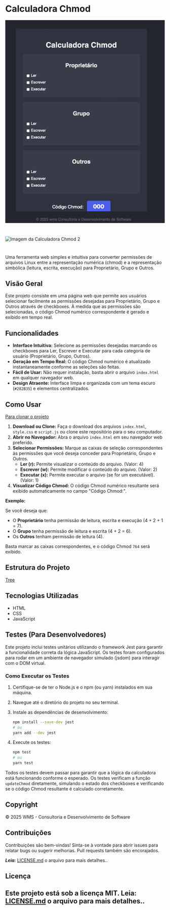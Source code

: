 # Calculadora Chmod

![Imagem da Calculadora Chmod 1](./images/screeshot-1.png)

#

![Imagem da Calculadora Chmod 2](./images/screeshot-2.png)

#

Uma ferramenta web simples e intuitiva para converter permissões de arquivos Linux entre a representação numérica (chmod) e a representação simbólica (leitura, escrita, execução) para Proprietário, Grupo e Outros.

## Visão Geral

Este projeto consiste em uma página web que permite aos usuários selecionar facilmente as permissões desejadas para Proprietário, Grupo e Outros através de checkboxes. À medida que as permissões são selecionadas, o código Chmod numérico correspondente é gerado e exibido em tempo real.

## Funcionalidades

- **Interface Intuitiva:** Selecione as permissões desejadas marcando os checkboxes para Ler, Escrever e Executar para cada categoria de usuário (Proprietário, Grupo, Outros).
- **Geração em Tempo Real:** O código Chmod numérico é atualizado instantaneamente conforme as seleções são feitas.
- **Fácil de Usar:** Não requer instalação, basta abrir o arquivo `index.html` em qualquer navegador web.
- **Design Atraente:** Interface limpa e organizada com um tema escuro (`#282B35`) e elementos centralizados.

## Como Usar

[Para clonar o projeto](https://github.com/cabraldasilvac/calculadora-chmod.git)

1. **Download ou Clone:** Faça o download dos arquivos `index.html`, `style.css` e `script.js` ou clone este repositório para o seu computador.
2. **Abrir no Navegador:** Abra o arquivo `index.html` em seu navegador web preferido.
3. **Selecionar Permissões:** Marque as caixas de seleção correspondentes às permissões que você deseja conceder para Proprietário, Grupo e Outros.
   - **Ler (r):** Permite visualizar o conteúdo do arquivo. (Valor: 4)
   - **Escrever (w):** Permite modificar o conteúdo do arquivo. (Valor: 2)
   - **Executar (x):** Permite executar o arquivo (se for um executável). (Valor: 1)
4. **Visualizar Código Chmod:** O código Chmod numérico resultante será exibido automaticamente no campo "Código Chmod:".

**Exemplo:**

Se você deseja que:

- O **Proprietário** tenha permissão de leitura, escrita e execução (4 + 2 + 1 = 7).
- O **Grupo** tenha permissão de leitura e escrita (4 + 2 = 6).
- Os **Outros** tenham permissão de leitura (4).

Basta marcar as caixas correspondentes, e o código Chmod `764` será exibido.

## Estrutura do Projeto

[Tree](./images/img-tree.png)

## Tecnologias Utilizadas

- HTML
- CSS
- JavaScript

## Testes (Para Desenvolvedores)

Este projeto inclui testes unitários utilizando o framework Jest para garantir a funcionalidade correta da lógica JavaScript. Os testes foram configurados para rodar em um ambiente de navegador simulado (jsdom) para interagir com o DOM virtual.

### Como Executar os Testes

1. Certifique-se de ter o Node.js e o npm (ou yarn) instalados em sua máquina.
2. Navegue até o diretório do projeto no seu terminal.
3. Instale as dependências de desenvolvimento:

   ```bash
   npm install --save-dev jest
   # ou
   yarn add --dev jest
   ```

4. Execute os testes:

   ```bash
   npm test
   # ou
   yarn test
   ```

Todos os testes devem passar para garantir que a lógica da calculadora está funcionando conforme o esperado. Os testes verificam a função `updateChmod` diretamente, simulando o estado dos checkboxes e verificando se o código Chmod resultante é calculado corretamente.

## Copyright

&copy; 2025 WMS - Consultoria e Desenvolvimento de Software

## Contribuições

Contribuições são bem-vindas! Sinta-se à vontade para abrir issues para relatar bugs ou sugerir melhorias. Pull requests também são encorajados.

**_Leia:_** [LICENSE.md](https://github.com/cabraldasilvac/calculadora-chmod/blob/main/CONTRIBUTING.md) o arquivo para mais detalhes..

## Licença

## Este projeto está sob a licença MIT. Leia: [LICENSE.md](https://github.com/cabraldasilvac/calculadora-chmod/blob/main/LICENSE.md) o arquivo para mais detalhes..
